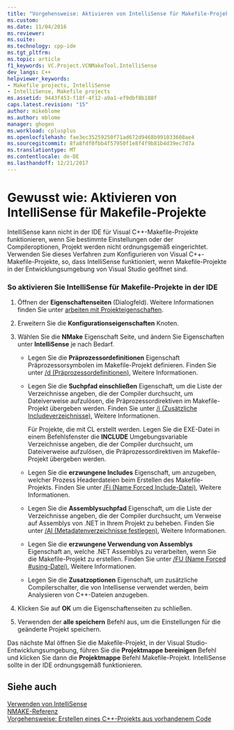 ```yaml
---
title: "Vorgehensweise: Aktivieren von IntelliSense für Makefile-Projekte | Microsoft Docs"
ms.custom: 
ms.date: 11/04/2016
ms.reviewer: 
ms.suite: 
ms.technology: cpp-ide
ms.tgt_pltfrm: 
ms.topic: article
f1_keywords: VC.Project.VCNMakeTool.IntelliSense
dev_langs: C++
helpviewer_keywords:
- Makefile projects, IntelliSense
- IntelliSense, Makefile projects
ms.assetid: 9443f453-f18f-4f12-a9a1-ef9dbf8b188f
caps.latest.revision: "15"
author: mikeblome
ms.author: mblome
manager: ghogen
ms.workload: cplusplus
ms.openlocfilehash: fae3ec35259250f71ad672d9468b991033608ae4
ms.sourcegitcommit: 8fa8fdf0fbb4f57950f1e8f4f9b81b4d39ec7d7a
ms.translationtype: MT
ms.contentlocale: de-DE
ms.lasthandoff: 12/21/2017
---
```

# <a name="how-to-enable-intellisense-for-makefile-projects"></a>Gewusst wie: Aktivieren von IntelliSense für Makefile-Projekte
IntelliSense kann nicht in der IDE für Visual C++-Makefile-Projekte funktionieren, wenn Sie bestimmte Einstellungen oder der Compileroptionen, Projekt werden nicht ordnungsgemäß eingerichtet. Verwenden Sie dieses Verfahren zum Konfigurieren von Visual C++-Makefile-Projekte, so, dass IntelliSense funktioniert, wenn Makefile-Projekte in der Entwicklungsumgebung von Visual Studio geöffnet sind.  
  
### <a name="to-enable-intellisense-for-makefile-projects-in-the-ide"></a>So aktivieren Sie IntelliSense für Makefile-Projekte in der IDE  
  
1.  Öffnen der **Eigenschaftenseiten** (Dialogfeld). Weitere Informationen finden Sie unter [arbeiten mit Projekteigenschaften](../ide/working-with-project-properties.md).  
  
2.  Erweitern Sie die **Konfigurationseigenschaften** Knoten.  
  
3.  Wählen Sie die **NMake** Eigenschaft Seite, und ändern Sie Eigenschaften unter **IntelliSense** je nach Bedarf.  
  
    -   Legen Sie die **Präprozessordefinitionen** Eigenschaft Präprozessorsymbolen im Makefile-Projekt definieren. Finden Sie unter [/d (Präprozessordefinitionen)](../build/reference/d-preprocessor-definitions.md), Weitere Informationen.  
  
    -   Legen Sie die **Suchpfad einschließen** Eigenschaft, um die Liste der Verzeichnisse angeben, die der Compiler durchsucht, um Dateiverweise aufzulösen, die Präprozessordirektiven im Makefile-Projekt übergeben werden. Finden Sie unter [/i (Zusätzliche Includeverzeichnisse)](../build/reference/i-additional-include-directories.md), Weitere Informationen.  
  
         Für Projekte, die mit CL erstellt werden. Legen Sie die EXE-Datei in einem Befehlsfenster die **INCLUDE** Umgebungsvariable Verzeichnisse angeben, die der Compiler durchsucht, um Dateiverweise aufzulösen, die Präprozessordirektiven im Makefile-Projekt übergeben werden.  
  
    -   Legen Sie die **erzwungene Includes** Eigenschaft, um anzugeben, welcher Prozess Headerdateien beim Erstellen des Makefile-Projekts. Finden Sie unter [/Fi (Name Forced Include-Datei)](../build/reference/fi-name-forced-include-file.md), Weitere Informationen.  
  
    -   Legen Sie die **Assemblysuchpfad** Eigenschaft, um die Liste der Verzeichnisse angeben, die der Compiler durchsucht, um Verweise auf Assemblys von .NET in Ihrem Projekt zu beheben. Finden Sie unter [/AI (Metadatenverzeichnisse festlegen)](../build/reference/ai-specify-metadata-directories.md), Weitere Informationen.  
  
    -   Legen Sie die **erzwungene Verwendung von Assemblys** Eigenschaft an, welche .NET Assemblys zu verarbeiten, wenn Sie die Makefile-Projekt zu erstellen. Finden Sie unter [/FU (Name Forced #using-Datei)](../build/reference/fu-name-forced-hash-using-file.md), Weitere Informationen.  
  
    -   Legen Sie die **Zusatzoptionen** Eigenschaft, um zusätzliche Compilerschalter, die von Intellisense verwendet werden, beim Analysieren von C++-Dateien anzugeben.  
  
4.  Klicken Sie auf **OK** um die Eigenschaftenseiten zu schließen.  
  
5.  Verwenden der **alle speichern** Befehl aus, um die Einstellungen für die geänderte Projekt speichern.  
  
 Das nächste Mal öffnen Sie die Makefile-Projekt, in der Visual Studio-Entwicklungsumgebung, führen Sie die **Projektmappe bereinigen** Befehl und klicken Sie dann die **Projektmappe** Befehl Makefile-Projekt. IntelliSense sollte in der IDE ordnungsgemäß funktionieren.  
  
## <a name="see-also"></a>Siehe auch  
 [Verwenden von IntelliSense](/visualstudio/ide/using-intellisense)   
 [NMAKE-Referenz](../build/nmake-reference.md)   
 [Vorgehensweise: Erstellen eines C++-Projekts aus vorhandenem Code](../ide/how-to-create-a-cpp-project-from-existing-code.md)